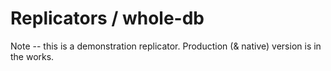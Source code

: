 # Replicators / whole-db

Note -- this is a demonstration replicator. Production (& native) version is in the works.
